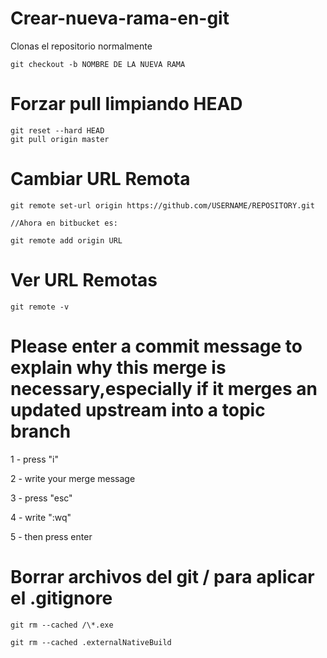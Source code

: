 # Crear-nueva-rama-en-git

Clonas el repositorio normalmente

```git
git checkout -b NOMBRE DE LA NUEVA RAMA 
```

# Forzar pull limpiando HEAD
```
git reset --hard HEAD
git pull origin master
```

# Cambiar URL Remota

```
git remote set-url origin https://github.com/USERNAME/REPOSITORY.git

//Ahora en bitbucket es:

git remote add origin URL
```

# Ver URL Remotas

```
git remote -v
```


# Please enter a commit message to explain why this merge is necessary,especially if it merges an updated upstream into a topic branch

1 - press "i"

2 - write your merge message

3 - press "esc"

4 - write ":wq"

5 - then press enter 


# Borrar archivos del git / para aplicar el .gitignore

```
git rm --cached /\*.exe

git rm --cached .externalNativeBuild
```

